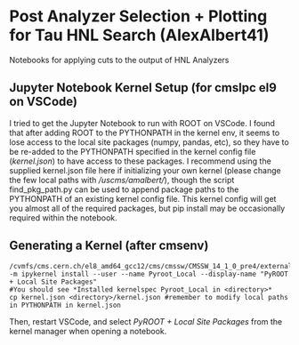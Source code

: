 # Post Analyzer Selection + Plotting for Tau HNL Search (AlexAlbert41)



Notebooks for applying cuts to the output of HNL Analyzers

Jupyter Notebook Kernel Setup (for cmslpc el9 on VSCode)
--------------
I tried to get the Jupyter Notebook to run with ROOT on VSCode. I found that after adding ROOT to the PYTHONPATH in the kernel env, it seems to lose access to the local site packages (numpy, pandas, etc), so they have to be re-added to the PYTHONPATH specified in the kernel config file (*kernel.json*) to have access to these packages. I recommend using the supplied kernel.json file here if initializing your own kernel (please change the few local paths with */uscms/amalbert/*), though the script find_pkg_path.py can be used to append package paths to the PYTHONPATH of an existing kernel config file. This kernel config will get you almost all of the required packages, but pip install may be occasionally required within the notebook.

Generating a Kernel (after cmsenv)
-------------

    /cvmfs/cms.cern.ch/el8_amd64_gcc12/cms/cmssw/CMSSW_14_1_0_pre4/external/el8_amd64_gcc12/bin/python3 -m ipykernel install --user --name Pyroot_Local --display-name "PyROOT + Local Site Packages"
    #You should see *Installed kernelspec Pyroot_Local in <directory>*
    cp kernel.json <directory>/kernel.json #remember to modify local paths in PYTHONPATH in kernel.json

Then, restart VSCode, and select *PyROOT + Local Site Packages* from the kernel manager when opening a notebook.
